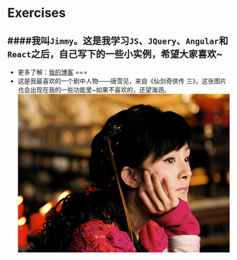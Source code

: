 # Exercises
####我叫`Jimmy`。这是我学习`JS`、`JQuery`、`Angular`和`React`之后，自己写下的一些小实例，希望大家喜欢~
----
* 更多了解：[我的博客](http://blog.csdn.net/jimmyluo17 "http://blog.csdn.net/jimmyluo17")
===
* 这是我最喜欢的一个剧中人物——唐雪见，来自《仙剑奇侠传 三》。这张图片也会出现在我的一些功能里~如果不喜欢的，还望海涵。
![唐雪见](img/5.jpg "唐雪见——《仙剑奇侠传 三》,这张图片也会出现在我的一些功能里~")

